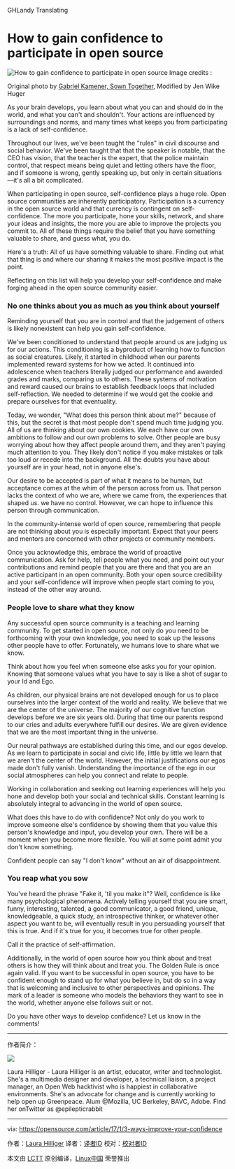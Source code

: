 GHLandy Translating

How to gain confidence to participate in open source
============================================================
 ![How to gain confidence to participate in open source](https://opensource.com/sites/default/files/styles/image-full-size/public/images/life/open_community_lead.jpg?itok=anXgpnwG "How to gain confidence to participate in open source") 
Image credits : 

Original photo by [Gabriel Kamener, Sown Together][1], Modified by Jen Wike Huger

As your brain develops, you learn about what you can and should do in the world, and what you can't and shouldn't. Your actions are influenced by surroundings and norms, and many times what keeps you from participating is a lack of self-confidence.

Throughout our lives, we've been taught the "rules" in civil discourse and social behavior. We've been taught that that the speaker is notable, that the CEO has vision, that the teacher is the expert, that the police maintain control, that respect means being quiet and letting others have the floor, and if someone is wrong, gently speaking up, but only in certain situations—it's all a bit complicated.

When participating in open source, self-confidence plays a huge role. Open source communities are inherently participatory. Participation is a currency in the open source world and that currency is contingent on self-confidence. The more you participate, hone your skills, network, and share your ideas and insights, the more you are able to improve the projects you commit to. All of these things require the belief that you have something valuable to share, and guess what, you do.

Here's a truth: All of us have something valuable to share. Finding out what that thing is and where our sharing it makes the most positive impact is the point.

Reflecting on this list will help you develop your self-confidence and make forging ahead in the open source community easier.

### No one thinks about you as much as you think about yourself

Reminding yourself that you are in control and that the judgement of others is likely nonexistent can help you gain self-confidence.

We've been conditioned to understand that people around us are judging us for our actions. This conditioning is a byproduct of learning how to function as social creatures. Likely, it started in childhood when our parents implemented reward systems for how we acted. It continued into adolescence when teachers literally judged our performance and awarded grades and marks, comparing us to others. These systems of motivation and reward caused our brains to establish feedback loops that included self-reflection. We needed to determine if we would get the cookie and prepare ourselves for that eventuality.

Today, we wonder, "What does this person think about me?" because of this, but the secret is that most people don't spend much time judging you. All of us are thinking about our own cookies. We each have our own ambitions to follow and our own problems to solve. Other people are busy worrying about how they affect people around them, and they aren't paying much attention to you. They likely don't notice if you make mistakes or talk too loud or recede into the background. All the doubts you have about yourself are in your head, not in anyone else's.

Our desire to be accepted is part of what it means to be human, but acceptance comes at the whim of the person across from us. That person lacks the context of who we are, where we came from, the experiences that shaped us. we have no control. However, we can hope to influence this person through communication.

In the community-intense world of open source, remembering that people are not thinking about you is especially important. Expect that your peers and mentors are concerned with other projects or community members.

Once you acknowledge this, embrace the world of proactive communication. Ask for help, tell people what you need, and point out your contributions and remind people that you are there and that you are an active participant in an open community. Both your open source credibility and your self-confidence will improve when people start coming to you, instead of the other way around.

### People love to share what they know

Any successful open source community is a teaching and learning community. To get started in open source, not only do you need to be forthcoming with your own knowledge, you need to soak up the lessons other people have to offer. Fortunately, we humans love to share what we know.

Think about how you feel when someone else asks you for your opinion. Knowing that someone values what you have to say is like a shot of sugar to your Id and Ego.

As children, our physical brains are not developed enough for us to place ourselves into the larger context of the world and reality. We believe that we are the center of the universe. The majority of our cognitive function develops before we are six years old. During that time our parents respond to our cries and adults everywhere fulfill our desires. We are given evidence that we are the most important thing in the universe.

Our neural pathways are established during this time, and our egos develop. As we learn to participate in social and civic life, little by little we learn that we aren't the center of the world. However, the initial justifications our egos made don't fully vanish. Understanding the importance of the ego in our social atmospheres can help you connect and relate to people.

Working in collaboration and seeking out learning experiences will help you hone and develop both your social and technical skills. Constant learning is absolutely integral to advancing in the world of open source.

What does this have to do with confidence? Not only do you work to improve someone else's confidence by showing them that you value this person's knowledge and input, you develop your own. There will be a moment when you become more flexible. You will at some point admit you don't know something.

Confident people can say "I don't know" without an air of disappointment.

### You reap what you sow

You've heard the phrase "Fake it, 'til you make it"? Well, confidence is like many psychological phenomena. Actively telling yourself that you are smart, funny, interesting, talented, a good communicator, a good friend, unique, knowledgeable, a quick study, an introspective thinker, or whatever other aspect you want to be, will eventually result in you persuading yourself that this is true. And if it's true for you, it becomes true for other people.

Call it the practice of self-affirmation.

Additionally, in the world of open source how you think about and treat others is how they will think about and treat you. The Golden Rule is once again valid. If you want to be successful in open source, you have to be confident enough to stand up for what you believe in, but do so in a way that is welcoming and inclusive to other perspectives and opinions. The mark of a leader is someone who models the behaviors they want to see in the world, whether anyone else follows suit or not.

Do you have other ways to develop confidence? Let us know in the comments!

--------------------------------------------------------------------------------

作者简介：

![](https://opensource.com/sites/default/files/styles/profile_pictures/public/profilepicsq_0.jpg?itok=CVMJs36A)

Laura Hilliger - Laura Hilliger is an artist, educator, writer and technologist. She's a multimedia designer and developer, a technical liaison, a project manager, an Open Web hacktivist who is happiest in collaborative environments. She's an advocate for change and is currently working to help open up Greenpeace. Alum @Mozilla, UC Berkeley, BAVC, Adobe. Find her onTwitter as @epilepticrabbit

--------------------------------------------------------------------------------

via: https://opensource.com/article/17/1/3-ways-improve-your-confidence

作者：[Laura Hilliger][a]
译者：[译者ID](https://github.com/译者ID)
校对：[校对者ID](https://github.com/校对者ID)

本文由 [LCTT](https://github.com/LCTT/TranslateProject) 原创编译，[Linux中国](https://linux.cn/) 荣誉推出

[a]:https://opensource.com/users/laurahilliger
[1]:https://www.flickr.com/photos/42647587@N06/
